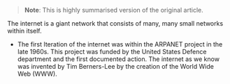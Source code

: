 > **Note**: This is highly summarised version of the original article.

The internet is a giant network that consists of many, many small networks within itself. 

- The first Iteration of the internet was within the ARPANET project in the late 1960s. This project was funded by the United States Defence department and the first documented action. The internet as we know was invented by Tim Berners-Lee by the creation of the World Wide Web (WWW).

